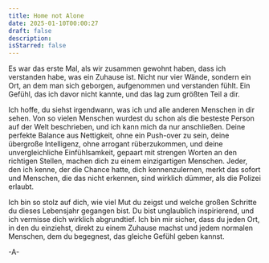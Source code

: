 ```yaml
---
title: Home not Alone
date: 2025-01-10T00:00:27
draft: false
description: 
isStarred: false
---
```

Es war das erste Mal, als wir zusammen gewohnt haben, dass ich verstanden habe, was ein Zuhause ist. Nicht nur vier Wände, sondern ein Ort, an dem man sich geborgen, aufgenommen und verstanden fühlt. Ein Gefühl, das ich davor nicht kannte, und das lag zum größten Teil a dir.

Ich hoffe, du siehst irgendwann, was ich und alle anderen Menschen in dir sehen. Von so vielen Menschen wurdest du schon als die besteste Person auf der Welt beschrieben, und ich kann mich da nur anschließen. Deine perfekte Balance aus Nettigkeit, ohne ein Push-over zu sein, deine übergroße Intelligenz, ohne arrogant rüberzukommen, und deine unvergleichliche Einfühlsamkeit, gepaart mit strengen Worten an den richtigen Stellen, machen dich zu einem einzigartigen Menschen. Jeder, den ich kenne, der die Chance hatte, dich kennenzulernen, merkt das sofort und Menschen, die das nicht erkennen, sind wirklich dümmer, als die Polizei erlaubt.

Ich bin so stolz auf dich, wie viel Mut du zeigst und welche großen Schritte du dieses Lebensjahr gegangen bist. Du bist unglaublich inspirierend, und ich vermisse dich wirklich abgrundtief. Ich bin mir sicher, dass du jeden Ort, in den du einziehst, direkt zu einem Zuhause machst und jedem normalen Menschen, dem du begegnest, das gleiche Gefühl geben kannst.

-A-